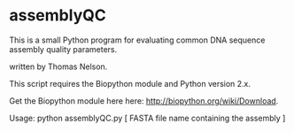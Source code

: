 assemblyQC
==========

This is a small Python program for evaluating common DNA sequence assembly quality parameters.

written by Thomas Nelson.

This script requires the Biopython module and Python version 2.x.

Get the Biopython module here here: http://biopython.org/wiki/Download.

Usage: python assemblyQC.py [ FASTA file name containing the assembly ]

